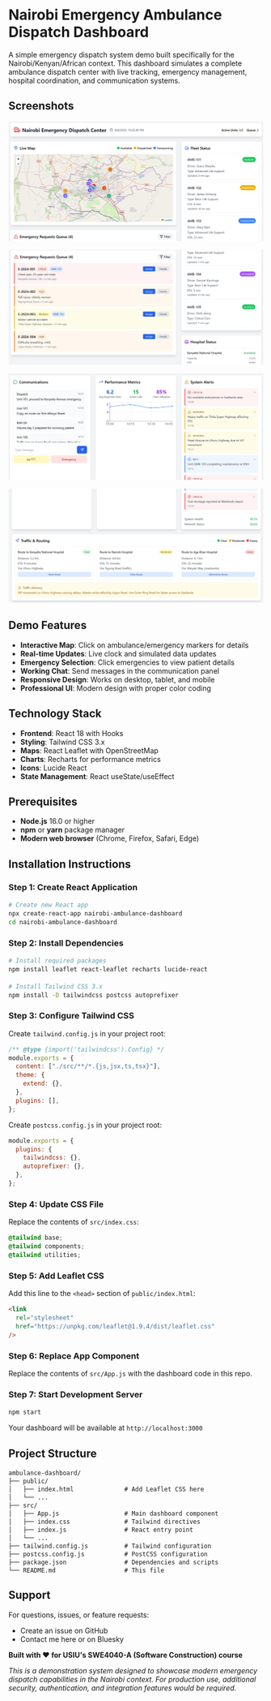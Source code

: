 # Nairobi Emergency Ambulance Dispatch Dashboard

A simple emergency dispatch system demo built specifically for the Nairobi/Kenyan/African context. This dashboard simulates a complete ambulance dispatch center with live tracking, emergency management, hospital coordination, and communication systems.

## Screenshots

![Dashboard Preview 1](/assets/dashboard_1.png)

![Dashboard Preview 2](/assets/dashboard_2.png)

![Dashboard Preview 3](/assets/dashboard_3.png)

![Dashboard Preview 4](/assets/dashboard_4.png)

## Demo Features

- **Interactive Map**: Click on ambulance/emergency markers for details
- **Real-time Updates**: Live clock and simulated data updates
- **Emergency Selection**: Click emergencies to view patient details
- **Working Chat**: Send messages in the communication panel
- **Responsive Design**: Works on desktop, tablet, and mobile
- **Professional UI**: Modern design with proper color coding

## Technology Stack

- **Frontend**: React 18 with Hooks
- **Styling**: Tailwind CSS 3.x
- **Maps**: React Leaflet with OpenStreetMap
- **Charts**: Recharts for performance metrics
- **Icons**: Lucide React
- **State Management**: React useState/useEffect

## Prerequisites

- **Node.js** 16.0 or higher
- **npm** or **yarn** package manager
- **Modern web browser** (Chrome, Firefox, Safari, Edge)

## Installation Instructions

### **Step 1: Create React Application**

```bash
# Create new React app
npx create-react-app nairobi-ambulance-dashboard
cd nairobi-ambulance-dashboard
```

### **Step 2: Install Dependencies**

```bash
# Install required packages
npm install leaflet react-leaflet recharts lucide-react

# Install Tailwind CSS 3.x
npm install -D tailwindcss postcss autoprefixer
```

### **Step 3: Configure Tailwind CSS**

Create `tailwind.config.js` in your project root:

```javascript
/** @type {import('tailwindcss').Config} */
module.exports = {
  content: ["./src/**/*.{js,jsx,ts,tsx}"],
  theme: {
    extend: {},
  },
  plugins: [],
};
```

Create `postcss.config.js` in your project root:

```javascript
module.exports = {
  plugins: {
    tailwindcss: {},
    autoprefixer: {},
  },
};
```

### **Step 4: Update CSS File**

Replace the contents of `src/index.css`:

```css
@tailwind base;
@tailwind components;
@tailwind utilities;
```

### **Step 5: Add Leaflet CSS**

Add this line to the `<head>` section of `public/index.html`:

```html
<link
  rel="stylesheet"
  href="https://unpkg.com/leaflet@1.9.4/dist/leaflet.css"
/>
```

### **Step 6: Replace App Component**

Replace the contents of `src/App.js` with the dashboard code in this repo.

### **Step 7: Start Development Server**

```bash
npm start
```

Your dashboard will be available at `http://localhost:3000`

## Project Structure

```
ambulance-dashboard/
├── public/
│   ├── index.html              # Add Leaflet CSS here
│   └── ...
├── src/
│   ├── App.js                  # Main dashboard component
│   ├── index.css               # Tailwind directives
│   ├── index.js                # React entry point
│   └── ...
├── tailwind.config.js          # Tailwind configuration
├── postcss.config.js           # PostCSS configuration
├── package.json                # Dependencies and scripts
└── README.md                   # This file
```

## Support

For questions, issues, or feature requests:

- Create an issue on GitHub
- Contact me here or on Bluesky

**Built with ❤️ for USIU's SWE4040-A (Software Construction) course**

_This is a demonstration system designed to showcase modern emergency dispatch capabilities in the Nairobi context. For production use, additional security, authentication, and integration features would be required._
